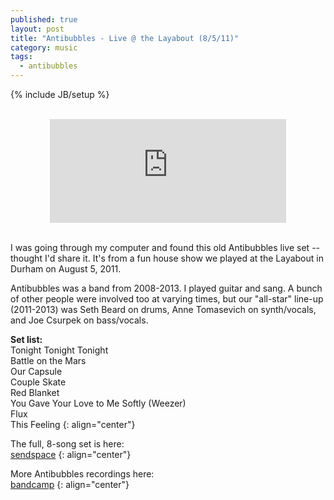 ```yaml
---
published: true
layout: post
title: "Antibubbles - Live @ the Layabout (8/5/11)"
category: music
tags: 
  - antibubbles
---
```


{% include JB/setup %}

<br>
<center>
<iframe width="75%" height="166" scrolling="no" frameborder="no" src="https://w.soundcloud.com/player/?url=https%3A//api.soundcloud.com/tracks/163417290&amp;color=ff5500&amp;auto_play=false&amp;hide_related=false&amp;show_comments=true&amp;show_user=true&amp;show_reposts=false"></iframe>
</center><br>

I was going through my computer and found this old Antibubbles live set -- thought I'd share it. It's from a fun house show we played at the Layabout in Durham on August 5, 2011.

Antibubbles was a band from 2008-2013. I played guitar and sang. A bunch of other people were involved too at varying times, but our "all-star" line-up (2011-2013) was Seth Beard on drums, Anne Tomasevich on synth/vocals, and Joe Csurpek on bass/vocals. 

**Set list:**  
Tonight Tonight Tonight  
Battle on the Mars  
Our Capsule  
Couple Skate  
Red Blanket  
You Gave Your Love to Me Softly (Weezer)  
Flux  
This Feeling
{: align="center"}

The full, 8-song set is here:  
[sendspace](https://www.sendspace.com/file/8fe0dl)
{: align="center"}

More Antibubbles recordings here:  
[bandcamp](http://antibubbles.bandcamp.com)
{: align="center"}